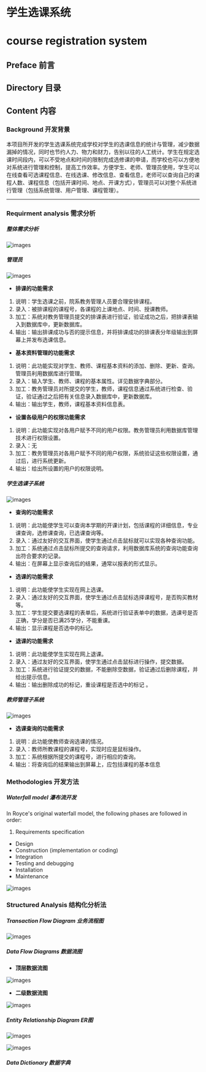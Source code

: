# 学生选课系统   
# course registration system

## Preface 前言

## Directory 目录

## Content 内容

### Background 开发背景

本项目所开发的学生选课系统完成学校对学生的选课信息的统计与管理，减少数据漏掉的情况，同时也节约人力、物力和财力，告别以往的人工统计。学生在规定选课时间段内，可以不受地点和时间的限制完成选修课的申请，而学校也可以方便地对系统进行管理和控制，提高工作效率。方便学生、老师、管理员使用，学生可以在线查看可选课程信息、在线选课、修改信息、查看信息，老师可以查询自己的课程人数、课程信息（包括开课时间、地点、开课方式），管理员可以对整个系统进行管理（包括系统管理、用户管理、课程管理）。   

***

### Requirment analysis 需求分析

##### 整体需求分析

![images](images/requirements.png)

##### 管理员

![images](images/adminRequirements.jpg)

* **排课的功能需求**  

1. 说明：学生选课之前，院系教务管理人员要合理安排课程。  
2. 录入：被排课程的课程号，各课程的上课地点、时间、授课教师。  
3. 加工：系统对教务管理员提交的排课表进行验证，验证成功之后，把排课表输入到数据库中，更新数据库。   
4. 输出：输出排课成功与否的提示信息，并将排课成功的排课表分年级输出到屏幕上并发布选课信息。  

* **基本资料管理的功能需求**  

1. 说明：此功能实现对学生、教师、课程基本资料的添加、删除、更新、查询。管理员利用数据库进行管理。
2. 录入：输入学生、教师、课程的基本属性。详见数据字典部分。
3. 加工：教务管理员对所提交的学生，教师，课程信息通过系统进行检查、验证，验证通过之后把有关信息录入数据库中，更新数据库。
4. 输出：输出学生，教师，课程基本资料信息表。  

* **设置各级用户的权限功能需求**  

1. 说明：此功能实现对各用户赋予不同的用户权限。教务管理员利用数据库管理技术进行权限设置。  
2. 录入：无  
3. 加工：教务管理员对各用户赋予不同的用户权限，系统验证这些权限设置，通过后，进行系统更新。  
4. 输出：给出所设置的用户的权限说明。  

##### 学生选课子系统

![images](images/studentRequirements.png)

* **查询的功能需求**

1. 说明：此功能使学生可以查询本学期的开课计划，包括课程的详细信息，专业课查询，选修课查询，已选课查询等。  
2. 录入：通过友好的交互界面，使学生通过点击鼠标就可以实现各种查询功能。  
3. 加工：系统通过点击鼠标所提交的查询请求，利用数据库系统的查询功能查询出符合要求的记录。  
4. 输出：在屏幕上显示查询后的结果，通常以报表的形式显示。  

* **选课的功能需求**  

1. 说明：此功能使学生实现在网上选课。  
2. 录入：通过友好的交互界面，使学生通过点击鼠标选择课程号，是否购买教材等。  
3. 加工：学生提交要选课程的表单后，系统进行验证表单中的数据，选课号是否正确，学分是否已满25学分，不能重课。  
4. 输出：显示课程是否选中的标记。  

* **退课的功能需求** 

1. 说明：此功能使学生实现在网上退课。  
2. 录入：通过友好的交互界面，使学生通过点击鼠标进行操作，提交数据。  
3. 加工：系统进行验证提交的数据，不能删除空数据，验证通过后删除课程，并给出提示信息。
4. 输出：输出删除成功的标记，重设课程是否选中的标记 。

##### 教师管理子系统

![images](images/techersRequirements.png)

* **选课查询的功能需求**

1. 说明：此功能使教师查询选课的情况。
2. 录入：教师所教课程的课程号，实现时应是鼠标操作。
3. 加工：系统根据所提交的课程号，进行相应的查询。
4. 输出：将查询后的结果输出到屏幕上，应包括课程的基本信息


### Methodologies 开发方法

##### Waterfall model 瀑布流开发

In Royce's original waterfall model, the following phases are followed in order:  

1. Requirements specification
* Design
* Construction (implementation or coding)
* Integration
* Testing and debugging
* Installation
* Maintenance

![images](images/Waterfall_model.png)

### Structured Analysis 结构化分析法

##### Transaction Flow Diagram 业务流程图

![images](images/TransactionFlow.png)

##### Data Flow Diagrams 数据流图

* **顶层数据流图**

![images](images/dataFlow0.png)

* **二级数据流图**

![images](images/dataFlow1.png)


##### Entity Relationship Diagram ER图

![images](images/ER.png)

![images](images/ER2.png)

##### Data Dictionary 数据字典

